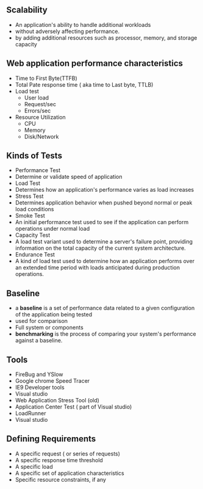 ## Scalability
* An application's ability to handle additional workloads
* without adversely affecting performance.
* by adding additional resources such as processor, memory, and storage capacity

## Web application performance characteristics
* Time to First Byte(TTFB)
* Total Pate response time ( aka time to Last byte, TTLB)
* Load test
  * User load
  * Request/sec
  * Errors/sec
* Resource Utilization
  * CPU
  * Memory
  * Disk/Network

## Kinds of Tests
* Performance Test
 * Determine or validate speed of application
* Load Test
 * Determines how an application's performance varies as load increases
* Stress Test
 * Determines application behavior when pushed beyond normal or peak load conditions
 * Smoke Test
  * An initial performance test used to see if the application can perform operations under normal load
 * Capacity Test
  * A load test variant used to determine a server's failure point, providing information on the total capacity of the current system architecture.
* Endurance Test
 * A kind of load test used to determine how an application performs over an extended time period with loads anticipated during production operations.

 ## Baseline
 * a __baseline__ is a set of performance data related to a given configuration of the application being tested
  * used for comparison
  * Full system or components
* __benchmarking__ is the process of comparing your system's performance against a baseline.

## Tools
* FireBug and YSlow
* Google chrome Speed Tracer
* IE9 Developer tools
* Visual studio
* Web Application Stress Tool (old)
* Application Center Test ( part of Visual studio)
* LoadRunner
* Visual studio

## Defining Requirements
* A specific request ( or series of requests)
* A specific response time threshold
* A specific load
* A specific set of application characteristics
* Specific resource constraints, if any





